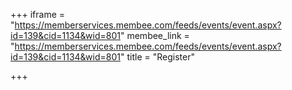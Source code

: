 +++
iframe = "https://memberservices.membee.com/feeds/events/event.aspx?id=139&cid=1134&wid=801"
membee_link = "https://memberservices.membee.com/feeds/events/event.aspx?id=139&cid=1134&wid=801"
title = "Register"

+++
